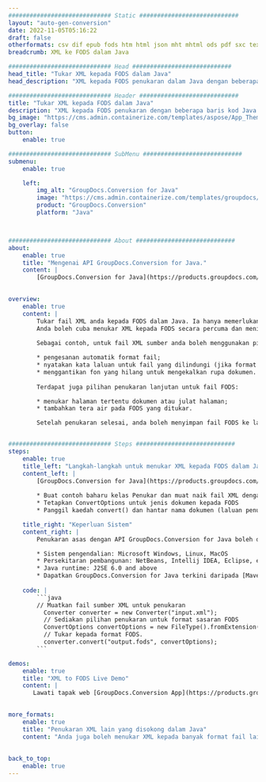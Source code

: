 ```yaml
---
############################# Static ############################
layout: "auto-gen-conversion"
date: 2022-11-05T05:16:22
draft: false
otherformats: csv dif epub fods htm html json mht mhtml ods pdf sxc tex tsv xlam xls xlsb xlsm xlsx xlt xltm xltx xml xps
breadcrumb: XML ke FODS dalam Java

############################# Head ############################
head_title: "Tukar XML kepada FODS dalam Java"
head_description: "XML kepada FODS penukaran dalam Java dengan beberapa baris kod. Tukar lebih 160 format fail menggunakan API penukaran dokumen GroupDocs untuk Java"

############################# Header ############################
title: "Tukar XML kepada FODS dalam Java"
description: "XML kepada FODS penukaran dengan beberapa baris kod Java."
bg_image: "https://cms.admin.containerize.com/templates/aspose/App_Themes/V3/images/bg/header1.png"
bg_overlay: false
button:
    enable: true

############################# SubMenu ############################
submenu:
    enable: true

    left:
        img_alt: "GroupDocs.Conversion for Java"
        image: "https://cms.admin.containerize.com/templates/groupdocs/images/product-logos/90x90-noborder/groupdocs-conversion-java.png"
        product: "GroupDocs.Conversion"
        platform: "Java"



############################# About ############################
about:
    enable: true
    title: "Mengenai API GroupDocs.Conversion for Java."
    content: |
        [GroupDocs.Conversion for Java](https://products.groupdocs.com/conversion/java/) ialah API penukaran format fail lanjutan untuk menukar antara imej popular dan format dokumen seperti Microsoft Office, OpenDocument, PDF, HTML, e-mel, CAD. dan banyak lagi dengan hanya beberapa baris kod. API asli secara automatik mengesan format dokumen asal dan menawarkan banyak pilihan untuk menyesuaikan dokumen yang ditukar. Bersama-sama dengan fungsi mengekstrak maklumat daripada dokumen, ia juga menyokong caching hasil penukaran ke cakera tempatan secara lalai. Walau bagaimanapun, sebarang jenis storan cache boleh disokong dengan melaksanakan antara muka yang sesuai - Amazon S3, Dropbox, Google Drive, Windows Azure, Reddis atau mana-mana yang lain.
    

overview:
    enable: true
    content: |
        Tukar fail XML anda kepada FODS dalam Java. Ia hanya memerlukan beberapa baris kod Java pada mana-mana platform pilihan anda, seperti Windows, Linux, macOS.
        Anda boleh cuba menukar XML kepada FODS secara percuma dan menilai kualiti hasil penukaran. Bersama-sama dengan skrip penukaran fail mudah, anda boleh mencuba pilihan yang lebih canggih untuk memuatkan fail sumber XML dan menyimpan output FODS. 
        
        Sebagai contoh, untuk fail XML sumber anda boleh menggunakan pilihan pemuatan berikut:

        * pengesanan automatik format fail;
        * nyatakan kata laluan untuk fail yang dilindungi (jika format fail menyokongnya);
        * menggantikan fon yang hilang untuk mengekalkan rupa dokumen.
        
        Terdapat juga pilihan penukaran lanjutan untuk fail FODS:

        * menukar halaman tertentu dokumen atau julat halaman;
        * tambahkan tera air pada FODS yang ditukar.

        Setelah penukaran selesai, anda boleh menyimpan fail FODS ke laluan fail setempat anda atau ke mana-mana storan pihak ketiga seperti FTP, Amazon S3, Google Drive, Dropbox dll. Sila ambil perhatian - untuk menukar XML kepada FODS, anda tidak perlu memasang sebarang perisian tambahan, seperti MS Office, Open Office, Adobe Acrobat Reader dsb.


############################# Steps ############################
steps:
    enable: true
    title_left: "Langkah-langkah untuk menukar XML kepada FODS dalam Java"
    content_left: |
        [GroupDocs.Conversion for Java](https://products.groupdocs.com/conversion/java/) membenarkan pembangun menukar fail XML kepada FODS dengan mudah dengan beberapa baris kod.
        
        * Buat contoh baharu kelas Penukar dan muat naik fail XML dengan laluan penuh
        * Tetapkan ConvertOptions untuk jenis dokumen kepada FODS
        * Panggil kaedah convert() dan hantar nama dokumen (laluan penuh) dan format (FODS) sebagai parameter

    title_right: "Keperluan Sistem"
    content_right: |
        Penukaran asas dengan API GroupDocs.Conversion for Java boleh dilakukan dengan hanya beberapa baris kod. API kami disokong pada semua platform dan sistem pengendalian utama. Sebelum melaksanakan kod di bawah, pastikan anda mempunyai prasyarat berikut dipasang pada sistem anda.

        * Sistem pengendalian: Microsoft Windows, Linux, MacOS
        * Persekitaran pembangunan: NetBeans, Intellij IDEA, Eclipse, etc.
        * Java runtime: J2SE 6.0 and above
        * Dapatkan GroupDocs.Conversion for Java terkini daripada [Maven](https://repository.groupdocs.com/webapp/#/artifacts/browse/tree/General/repo/com/groupdocs/groupdocs-conversion)
         
    code: |
        ```java    
        // Muatkan fail sumber XML untuk penukaran
          Converter converter = new Converter("input.xml");
          // Sediakan pilihan penukaran untuk format sasaran FODS
          ConvertOptions convertOptions = new FileType().fromExtension("fods").getConvertOptions();
          // Tukar kepada format FODS.
          converter.convert("output.fods", convertOptions);
        ```

demos:
    enable: true
    title: "XML to FODS Live Demo"
    content: |
       Lawati tapak web [GroupDocs.Conversion App](https://products.groupdocs.app/conversion/family) kami dan cuba XML kepada FODS penukaran sekarang. Demo percuma mempunyai faedah berikut
          

more_formats:
    enable: true
    title: "Penukaran XML lain yang disokong dalam Java"
    content: "Anda juga boleh menukar XML kepada banyak format fail lain. Sila lihat senarai di bawah."
       
       
back_to_top:
    enable: true
---
```

